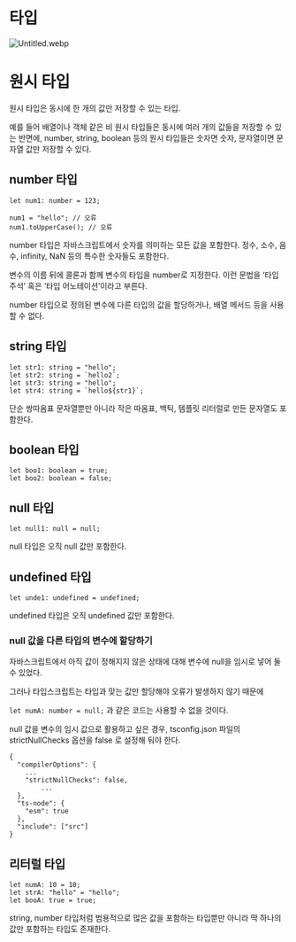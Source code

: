 # 타입

![Untitled.webp](attachment:64a68b30-fcd8-408d-a3ed-0220ebbdd070:Untitled.webp)

# 원시 타입

원시 타입은 동시에 한 개의 값만 저장할 수 있는 타입.

예를 들어 배열이나 객체 같은 비 원시 타입들은 동시에 여러 개의 값들을 저장할 수 있는 반면에, number, string, boolean 등의 원시 타입들은 숫자면 숫자, 문자열이면 문자열 값만 저장할 수 있다.

## number 타입

```tsx
let num1: number = 123;

num1 = "hello"; // 오류
num1.toUpperCase(); // 오류
```

number 타입은 자바스크립트에서 숫자를 의미하는 모든 값을 포함한다. 정수, 소수, 음수, infinity, NaN 등의 특수한 숫자들도 포함한다.

변수의 이름 뒤에 콜론과 함께 변수의 타입을 number로 지정한다. 이런 문법을 ‘타입 주석’ 혹은 ‘타입 어노테이션’이라고 부른다.

number 타입으로 정의된 변수에 다른 타입의 값을 할당하거나, 배열 메서드 등을 사용할 수 없다.

## string 타입

```tsx
let str1: string = "hello";
let str2: string = `hello2`;
let str3: string = "hello";
let str4: string = `hello${str1}`;
```

단순 쌍따옴표 문자열뿐만 아니라 작은 따옴표, 백틱, 템플릿 리터럴로 만든 문자열도 포함한다.

## boolean 타입

```tsx
let boo1: boolean = true;
let boo2: boolean = false;
```

## null 타입

```tsx
let null1: null = null;
```

null 타입은 오직 null 값만 포함한다.

## undefined 타입

```tsx
let unde1: undefined = undefined;
```

undefined 타입은 오직 undefined 값만 포함한다.

### null 값을 다른 타입의 변수에 할당하기

자바스크립트에서 아직 값이 정해지지 않은 상태에 대해 변수에 null을 임시로 넣어 둘 수 있었다.

그러나 타입스크립트는 타입과 맞는 값만 할당해야 오류가 발생하지 않기 때문에

`let numA: number = null;` 과 같은 코드는 사용할 수 없을 것이다.

null 값을 변수의 임시 값으로 활용하고 싶은 경우, tsconfig.json 파일의 strictNullChecks 옵션을 false 로 설정해 둬야 한다.

```tsx
{
  "compilerOptions": {
    ...
    "strictNullChecks": false,
		...
  },
  "ts-node": {
    "esm": true
  },
  "include": ["src"]
}

```

## 리터럴 타입

```tsx
let numA: 10 = 10;
let strA: "hello" = "hello";
let booA: true = true;
```

string, number 타입처럼 범용적으로 많은 값을 포함하는 타입뿐만 아니라 딱 하나의 값만 포함하는 타입도 존재한다.

